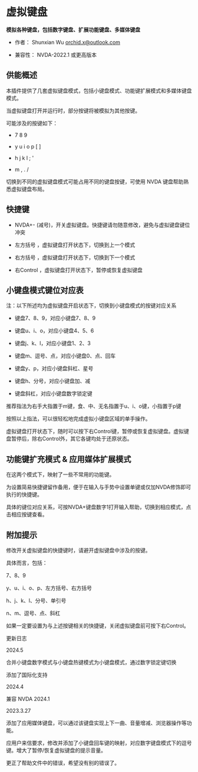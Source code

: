 # 虚拟键盘

**模拟各种键盘，包括数字键盘、扩展功能键盘、多媒体键盘**

* 作者： Shunxian Wu orchid.x@outlook.com

* 兼容性： NVDA-2022.1 或更高版本

## 供能概述

本插件提供了几套虚拟键盘模式，包括小键盘模式、功能键扩展模式和多媒体键盘模式。

当虚拟键盘打开并运行时，部分按键将被模拟为其他按键。

可能涉及的按键如下：

* 7 8 9

* y u i o p [ ]

* h j k l ; '

* m , . /

切换到不同的虚拟键盘模式可能占用不同的键盘按键，可使用 NVDA 键盘帮助熟悉虚拟键盘布局。

## 快捷键

* NVDA+- (减号)，开关虚拟键盘。快捷键请勿随意修改，避免与虚拟键盘键位冲突

* 左方括号 ，虚拟键盘打开状态下，切换到上一个模式

* 右方括号 ，虚拟键盘打开状态下，切换到下一个模式

* 右Control ，虚拟键盘打开状态下，暂停或恢复虚拟键盘

## 小键盘模式键位对应表

注：以下所述均为虚拟键盘开启状态下，切换到小键盘模式的按键对应关系

* 键盘7、8、9，对应小键盘7、8、9

* 键盘u、i、o，对应小键盘4、5、6

* 键盘j、k、l，对应小键盘1、2、3

* 键盘m、逗号、点，对应小键盘0、点、回车

* 键盘y、p，对应小键盘斜杠、星号

* 键盘h、分号，对应小键盘加、减

* 键盘斜杠，对应小键盘数字锁定键

推荐指法为右手大指置于m键，食、中、无名指置于u、i、o键，小指置于p键

按照以上指法，可以很轻松地完成虚拟小键盘区域的单手操作。

虚拟键盘打开状态下，随时可以按下右Control键，暂停或恢复虚拟键盘。虚拟键盘暂停后，除右Control外，其它各键均处于还原状态。

## 功能键扩充模式 & 应用媒体扩展模式

在这两个模式下，映射了一些不常用的功能键。

为设置简易快捷键留作备用，便于在输入与手势中设置单键或仅加NVDA修饰即可执行的快捷键。

具体的键位对应关系，可按NVDA+键盘数字1打开输入帮助，切换到相应模式，点击相应按键查看。

## 附加提示

修改开关虚拟键盘的快捷键时，请避开虚拟键盘中涉及的按键。

具体而言，包括：

7、8、9

y、u、i、o、p、左方括号、右方括号

h、j、k、l、分号、单引号

n、m、逗号、点、斜杠

如果一定要设置为与上述按键相关的快捷键，关闭虚拟键盘前可按下右Control。

更新日志

2024.5

合并小键盘数字模式与小键盘热键模式为小键盘模式，通过数字锁定键切换

添加了国际化支持

2024.4

兼容 NVDA 2024.1

2023.3.27

添加了应用媒体键盘，可以通过该键盘实现上下一曲、音量增减、浏览器操作等功能。

应用户来信要求，修改并添加了小键盘回车键的映射，对应数字键盘模式下的逗号键。增大了暂停/恢复虚拟键盘的提示音量。

更正了帮助文件中的错误，希望没有别的错误了。